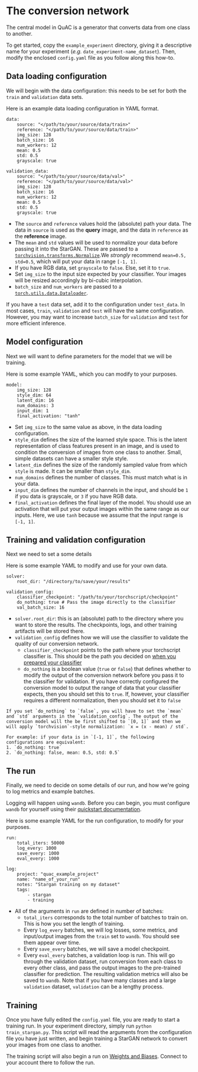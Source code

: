 # The conversion network

The central model in QuAC is a generator that converts data from one class to another.

To get started, copy the `example_experiment` directory, giving it a descriptive name for your experiment (*e.g.* `date_experiment-name_dataset`).
Then, modify the enclosed `config.yaml` file as you follow along this how-to.  

## Data loading configuration

We will begin with the data configuration: this needs to be set for both the `train` and `validation` data sets.

Here is an example data loading configuration in YAML format.
```{code-block} yaml
data:
    source: "</path/to/your/source/data/train>"
    reference: "</path/to/your/source/data/train>" 
    img_size: 128
    batch_size: 16
    num_workers: 12
    mean: 0.5 
    std: 0.5
    grayscale: true

validation_data:
    source: "</path/to/your/source/data/val>"
    reference: "</path/to/your/source/data/val>" 
    img_size: 128
    batch_size: 16
    num_workers: 12
    mean: 0.5
    std: 0.5
    grayscale: true
```

- The `source` and `reference` values hold the (absolute) path your data. The data in `source` is used as the **query** image, and the data in `reference` as the **reference** image. 
- The `mean` and `std` values will be used to normalize your data before passing it into the StarGAN. These are passed to a [`torchvision.transforms.Normalize`](https://pytorch.org/vision/main/generated/torchvision.transforms.Normalize.html?highlight=normalize#torchvision.transforms.Normalize).We *strongly* recommend `mean=0.5, std=0.5`, which will put your data in range `[-1, 1]`.
- If you have RGB data, set `grayscale` to `false`. Else, set it to `true`. 
- Set `img_size` to the input size expected by your classifier. Your images will be resized accordingly by bi-cubic interpolation.
- `batch_size` and `num_workers` are passed to a [`torch.utils.data.Dataloader`](https://pytorch.org/tutorials/beginner/basics/data_tutorial.html).

If you have a `test` data set, add it to the configuration under `test_data`.
In most cases, `train`, `validation` and `test` will have the same configuration. 
However, you may want to increase `batch_size` for `validation` and `test` for more efficient inference.

## Model configuration

Next we will want to define parameters for the model that we will be training.

Here is some example YAML, which you can modify to your purposes.
```{code-block} yaml
model:
    img_size: 128
    style_dim: 64
    latent_dim: 16
    num_domains: 3
    input_dim: 1
    final_activation: "tanh"
```

- Set `img_size` to the same value as above, in the data loading configuration. 
- `style_dim` defines the size of the learned style space. This is the latent representation of class features present in an image, and is used to condition the conversion of images from one class to another. Small, simple datasets can have a smaller style style. 
- `latent_dim` defines the size of the randomly sampled value from which `style` is made. It can be smaller than `style_dim`.
- `num_domains` defines the number of classes. This must match what is in your data.
- `input_dim` defines the number of channels in the input, and should be `1` if you data is grayscale, or `3` if you have RGB data. 
- `final_activation` defines the final layer of the model. You should use an activation that will put your output images within the same range as our inputs. Here, we use `tanh` because we assume that the input range is `[-1, 1]`.


## Training and validation configuration
Next we need to set a some details  

Here is some example YAML to modify and use for your own data.  
```{code-block} yaml
solver:
    root_dir: "/directory/to/save/your/results"

validation_config:
    classifier_checkpoint: "/path/to/your/torchscript/checkpoint"
    do_nothing: true # Pass the image directly to the classifier
    val_batch_size: 16
```

- `solver.root_dir`: this is an (absolute) path to the directory where you want to store the results. The checkpoints, logs, and other training artifacts will be stored there. 
- `validation_config` defines how we will use the classifier to validate the quality of our conversion network. 
    - `classifier_checkpoint` points to the path where your torchscript classifier is. This should be the path you decided on [when you prepared your classifier](classifier.md)
    - `do_nothing` is a boolean value (`true` or `false`) that defines whether to modify the output of the conversion network before you pass it to the classifier for validation. If you have correctly configured the conversion model to output the range of data that your classifier expects, then you should set this to `true`. If, however, your classifier requires a different normalization, then you should set it to `false`

```{note}
If you set `do_nothing` to `false`, you will have to set the `mean` and `std` arguments in the `validation_config`. The output of the conversion model will the be first shifted to `[0, 1]` and then we will apply `torchvision`-style normalization: `x = (x - mean) / std`.

For example: if your data is in `[-1, 1]`, the following configurations are equivalent: 
1. `do_nothing: true`
2. `do_nothing: false, mean: 0.5, std: 0.5`
```

## The run

Finally, we need to decide on some details of our run, and how we're going to log metrics and example batches.

Logging will happen using `wandb`.
Before you can begin, you must configure `wandb` for yourself using their [quickstart documentation](https://docs.wandb.ai/quickstart/). 

Here is some example YAML for the run configuration, to modify for your purposes.
```{code-block} yaml
run:
    total_iters: 50000
    log_every: 1000
    save_every: 1000
    eval_every: 1000

log:
    project: "quac_example_project"
    name: "name_of_your_run"
    notes: "Stargan training on my dataset"
    tags:
        - stargan
        - training
```

- All of the arguments in `run` are defined in number of batches:
    - `total_iters` corresponds to the total number of batches to train on. This is how you set the length of training. 
    - Every `log_every` batches, we will log losses, some metrics, and input/output images from the `train` set to `wandb`. You should see them appear over time. 
    - Every `save_every` batches, we will save a model checkpoint. 
    - Every `eval_every` batches, a validation loop is run. This will go through the validation dataset, run conversion from each class to every other class, and pass the output images to the pre-trained classifier for prediction. The resulting validation metrics will also be saved to `wandb`. Note that if you have many classes and a large `validation` dataset, `validation` can be a lengthy process.  

## Training
Once you have fully edited the `config.yaml` file, you are ready to start a training run. 
In your experiment directory, simply run `python train_stargan.py`. 
This script will read the arguments from the configuration file you have just written, and begin training a StarGAN network to convert your images from one class to another.

The training script will  also begin a run on [Weights and Biases](https://wandb.ai).
Connect to your account there to follow the run.
